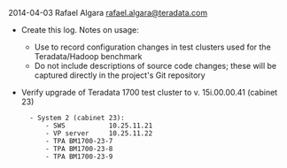 2014-04-03  Rafael Algara <rafael.algara@teradata.com>

- Create this log. Notes on usage:
	- Use to record configuration changes in test clusters used for the Teradata/Hadoop benchmark 
	- Do not include descriptions of source code changes; these will be captured directly in the project's Git repository

- Verify upgrade of Teradata 1700 test cluster to v. 15i.00.00.41 (cabinet 23)

		- System 2 (cabinet 23):
			- SWS           10.25.11.21
			- VP server     10.25.11.22
			- TPA BM1700-23-7
			- TPA BM1700-23-8
			- TPA BM1700-23-9
 
